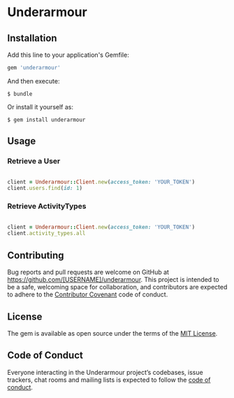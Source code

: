# Underarmour

## Installation

Add this line to your application's Gemfile:

```ruby
gem 'underarmour'
```

And then execute:

    $ bundle

Or install it yourself as:

    $ gem install underarmour

## Usage

### Retrieve a User

```ruby

client = Underarmour::Client.new(access_token: 'YOUR_TOKEN')
client.users.find(id: 1)

```

### Retrieve ActivityTypes

```ruby

client = Underarmour::Client.new(access_token: 'YOUR_TOKEN')
client.activity_types.all

```

## Contributing

Bug reports and pull requests are welcome on GitHub at https://github.com/[USERNAME]/underarmour. This project is intended to be a safe, welcoming space for collaboration, and contributors are expected to adhere to the [Contributor Covenant](http://contributor-covenant.org) code of conduct.

## License

The gem is available as open source under the terms of the [MIT License](http://opensource.org/licenses/MIT).

## Code of Conduct

Everyone interacting in the Underarmour project’s codebases, issue trackers, chat rooms and mailing lists is expected to follow the [code of conduct](https://github.com/[USERNAME]/underarmour/blob/master/CODE_OF_CONDUCT.md).
